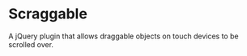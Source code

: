 Scraggable
==========

A jQuery plugin that allows draggable objects on touch devices to be scrolled over.